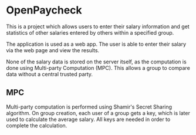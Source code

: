 # OpenPaycheck

This is a project which allows users to enter their salary information and get statistics of other salaries entered by others within a specified group.

The application is used as a web app. The user is able to enter their salary via the web page and view the results.

None of the salary data is stored on the server itself, as the computation is done using Multi-party Computation (MPC). This allows a group to compare data without a central trusted party.

## MPC

Multi-party computation is performed using Shamir's Secret Sharing algorithm. On group creation, each user of a group gets a key, which is later used to calculate the average salary.
All keys are needed in order to complete the calculation.